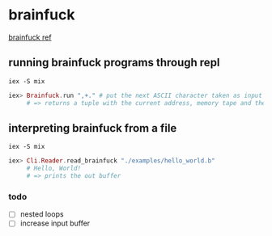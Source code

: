 # brainfuck
[brainfuck ref](https://gist.github.com/roachhd/dce54bec8ba55fb17d3a)

## running brainfuck programs through repl

`iex -S mix`

```elixir
iex> Brainfuck.run ",+." # put the next ASCII character taken as input in out buffer
     # => returns a tuple with the current address, memory tape and the out buffer
```

## interpreting brainfuck from a file

`iex -S mix`

```elixir
iex> Cli.Reader.read_brainfuck "./examples/hello_world.b"
     # Hello, World!
     # => prints the out buffer
```

### todo
- [ ] nested loops
- [ ] increase input buffer